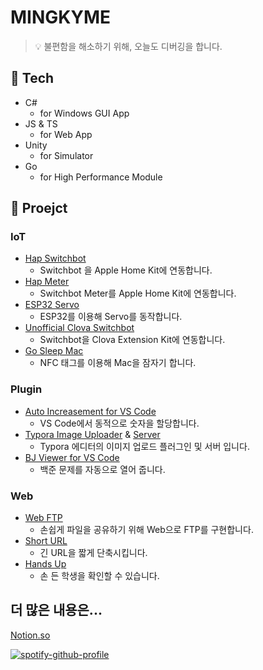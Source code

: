# MINGKYME

> 💡 불편함을 해소하기 위해, 오늘도 디버깅을 합니다.


## 🔧 Tech

- C#
  - for Windows GUI App
- JS & TS
  - for Web App
- Unity 
  - for Simulator
- Go
  - for High Performance Module




## 🎥 Proejct

### IoT

- [Hap Switchbot](https://github.com/mingkyme/hap-switchbot)
  - Switchbot 을 Apple Home Kit에 연동합니다.
- [Hap Meter](https://github.com/mingkyme/hap-meter)
  - Switchbot Meter를 Apple Home Kit에 연동합니다.
- [ESP32 Servo](https://github.com/mingkyme/ESP32-Servo)
  - ESP32를 이용해 Servo를 동작합니다.
- [Unofficial Clova Switchbot](https://github.com/mingkyme/unofficial-clova-switchbot)
  - Switchbot을 Clova Extension Kit에 연동합니다.
- [Go Sleep Mac](https://github.com/mingkyme/Go-Sleep-Mac)
  - NFC 태그를 이용해 Mac을 잠자기 합니다.


### Plugin

-  [Auto Increasement for VS Code](https://github.com/mingkyme/AutoIncreasement-VSCode)
   - VS Code에서 동적으로 숫자을 할당합니다.
-  [Typora Image Uploader](https://github.com/mingkyme/golang-image-uploader) & [Server](https://github.com/mingkyme/golang-image-uploader-server)
   - Typora 에디터의 이미지 업로드 플러그인 및 서버 입니다.
-  [BJ Viewer for VS Code](https://github.com/mingkyme/bj-viewer-VSCode)
   -  백준 문제를 자동으로 열어 줍니다.


### Web

- [Web FTP](https://github.com/mingkyme/webFTP)
  - 손쉽게 파일을 공유하기 위해 Web으로 FTP를 구현합니다.
- [Short URL](https://github.com/mingkyme/Short-URL)
  - 긴 URL을 짧게 단축시킵니다.
- [Hands Up](https://github.com/mingkyme/Hands-Up)
  - 손 든 학생을 확인할 수 있습니다.




## 더 많은 내용은...

[Notion.so](https://www.notion.so/mingkyme/Mingky-1c35fdc64e0e408b8c947048d01fa59e)

[![spotify-github-profile](https://spotify-github-profile.vercel.app/api/view?uid=21lbahpynonhgdudnhikcwk4i&cover_image=true&theme=default&bar_color=53b14f&bar_color_cover=true)](https://spotify-github-profile.vercel.app/api/view?uid=21lbahpynonhgdudnhikcwk4i&redirect=true)
